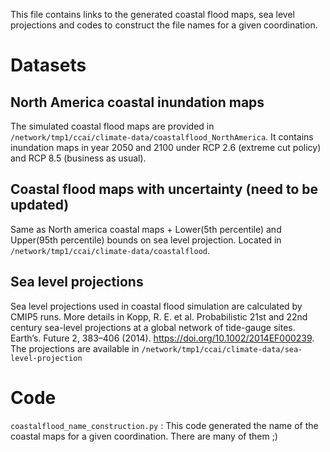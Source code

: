This file contains links to the generated coastal flood maps, sea level projections and codes to construct the file names for a given coordination.

# Datasets

## North America coastal inundation maps

The simulated coastal flood maps are provided in `/network/tmp1/ccai/climate-data/coastalflood_NorthAmerica`. It contains inundation maps in year 2050 and 2100 under RCP 2.6 (extreme cut policy) and RCP 8.5 (business as usual).

## Coastal flood maps with uncertainty (need to be updated)

Same as North america coastal maps + Lower(5th percentile) and Upper(95th percentile) bounds on sea level projection. Located in `/network/tmp1/ccai/climate-data/coastalflood`.

## Sea level projections 

Sea level projections used in coastal flood simulation are calculated by CMIP5 runs. More details in Kopp, R. E. et al. Probabilistic 21st and 22nd century sea-level projections at a global network of tide-gauge sites. Earth’s. Future 2, 383–406 (2014). https://doi.org/10.1002/2014EF000239. The projections are available in `/network/tmp1/ccai/climate-data/sea-level-projection`



# Code

`coastalflood_name_construction.py` : This code generated the name of the coastal maps for a given coordination. There are many of them ;)
